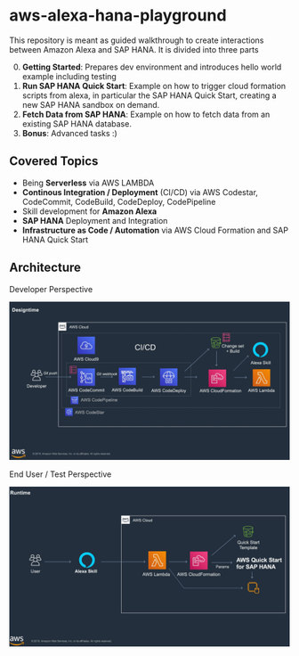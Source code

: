 # aws-alexa-hana-playground

This repository is meant as guided walkthrough to create interactions between Amazon Alexa and SAP HANA.
It is divided into three parts

0. **Getting Started**: Prepares dev environment and introduces hello world example including testing
1. **Run SAP HANA Quick Start**: Example on how to trigger cloud formation scripts from alexa, in particular the SAP HANA Quick Start, creating a new SAP HANA sandbox on demand.
2. **Fetch Data from SAP HANA**: Example on how to fetch data from an existing SAP HANA database.
3. **Bonus**: Advanced tasks :)

## Covered Topics

- Being **Serverless** via AWS LAMBDA 
- **Continous Integration / Deployment** (CI/CD) via AWS Codestar, CodeCommit, CodeBuild, CodeDeploy, CodePipeline
- Skill development for **Amazon Alexa**
- **SAP HANA** Deployment and Integration
- **Infrastructure as Code / Automation** via AWS Cloud Formation and SAP HANA Quick Start

## Architecture

Developer Perspective

![image](assets/Architecture1.jpg)

End User / Test Perspective

![image](assets/Architecture2.jpg)